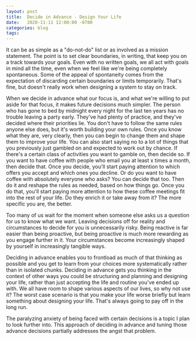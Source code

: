 ```yaml
---
layout: post
title:  Decide in Advance - Design Your Life          
date:   2020-11-11 12:00:00 -0700
categories: blog
tags:  
---
```


It can be as simple as a "do-not-do" list or as involved as a mission statement. The point is to set clear boundaries, in writing, that keep you on a track towards your goals. Even with no written goals, we all act with goals in mind all the time, even when we feel like we're being completely spontaneous. Some of the appeal of spontaneity comes from the expectation of discarding certain boundaries or limits temporarily. That's fine, but doesn't really work when designing a system to stay on track. 

When we decide in advance what our focus is, and what we're willing to put aside for that focus, it makes future decisions much simpler. The person who has gone to bed by midnight every night for the last ten years has no trouble leaving a party early. They've had plenty of practice, and they've decided where their priorities lie. You don't have to follow the same rules anyone else does, but it's worth building your own rules. Once you know what they are, very clearly, then you can begin to change them and shape them to improve your life. You can also start saying no to a lot of things that you previously just gambled on and expected to work out by chance. If there's a certain class of activities you want to gamble on, then decide so. If you want to have coffee with people who email you at least x times a month, then decide that. Once you decide, you'll start paying attention to which offers you accept and which ones you decline. Or do you want to have coffee with absolutely everyone who asks? You can decide that too. Then do it and reshape the rules as needed, based on how things go. Once you do that, you'll start paying more attention to how these coffee meetings fit into the rest of your life. Do they enrich it or take away from it? The more specific you are, the better.

Too many of us wait for the moment when someone else asks us a question for us to know what we want. Leaving decisions off for reality and circumstances to decide for you is unnecessarily risky. Being reactive is far easier than being proactive, but being proactive is much more rewarding as you engage further in it. Your circumstances become increasingly shaped by yourself in increasingly tangible ways. 

Deciding in advance enables you to frontload as much of that thinking as possible and you get to learn from your choices more systematically rather than in isolated chunks. Deciding in advance gets you thinking in the context of other ways you could be structuring and planning and designing your life, rather than just accepting the life and routine you've ended up with. We all have room to shape various aspects of our lives, so why not use it? The worst case scenario is that you make your life worse briefly but learn something about designing your life. That's always going to pay off in the long run. 

The paralyzing anxiety of being faced with certain decisions is a topic I plan to look further into. This approach of deciding in advance and tuning those advance decisions partially addresses the angst that problem. 






























